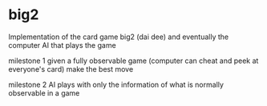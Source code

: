 big2
====

Implementation of the card game big2 (dai dee) and eventually the computer AI that plays the game

milestone 1 
given a fully observable game (computer can cheat and peek at everyone's card)
make the best move

milestone 2
AI plays with only the information of what is normally observable in a game

